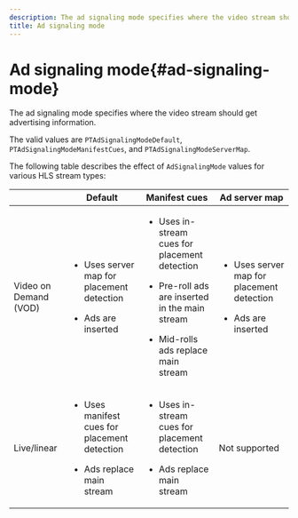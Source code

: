```yaml
---
description: The ad signaling mode specifies where the video stream should get advertising information.
title: Ad signaling mode
---
```


# Ad signaling mode{#ad-signaling-mode}

The ad signaling mode specifies where the video stream should get advertising information.

The valid values are `PTAdSignalingModeDefault`, `PTAdSignalingModeManifestCues`, and `PTAdSignalingModeServerMap`.

The following table describes the effect of `AdSignalingMode` values for various HLS stream types:  

<table frame="all" colsep="1" rowsep="1" id="table_AdSignalingMode"> 
 <thead> 
  <tr rowsep="1"> 
   <th colname="1" class="entry"> </th> 
   <th colname="2" class="entry"> Default </th> 
   <th colname="3" class="entry"> Manifest cues </th> 
   <th colname="4" class="entry"> Ad server map </th> 
  </tr> 
 </thead>
 <tbody> 
  <tr rowsep="1"> 
   <td colname="1"> Video on Demand (VOD) </td> 
   <td colname="2"> 
    <ul id="ul_E79DA79107364D0D8B46A1859CA75B5C"> 
     <li id="li_B259ED87743F463095071F58DC840E39"> <p>Uses server map for placement detection </p> </li> 
     <li id="li_8957E4151466467BA6C954E5010E34EA"> <p>Ads are inserted </p> </li> 
    </ul> </td> 
   <td colname="3"> 
    <ul id="ul_D462C76717D94DE09915BDF6E9B3FB68"> 
     <li id="li_FB46108F4AD9457D99D2618ABEF7DBD1"> <p>Uses in-stream cues for placement detection </p> </li> 
     <li id="li_C3F7FBB98F524CEF97D17318C292E9EA"> <p>Pre-roll ads are inserted in the main stream </p> </li> 
     <li id="li_A56E1545F84840DFA6D065DA60E98C31"> <p>Mid-rolls ads replace main stream </p> </li> 
    </ul> </td> 
   <td colname="4"> 
    <ul id="ul_F10192B1B6F745CBB0D4C1A6D52A57B4"> 
     <li id="li_2ADACF71FA5F4A08A00A3399F5593420"> <p>Uses server map for placement detection </p> </li> 
     <li id="li_1201085B9C554A4BBD471E7EB2E363AC"> <p>Ads are inserted </p> </li> 
    </ul> </td> 
  </tr> 
  <tr rowsep="0"> 
   <td colname="1"> Live/linear </td> 
   <td colname="2"> 
    <ul id="ul_82AAC9EE056F49E999F809536A96C2F8"> 
     <li id="li_73BAD2BAA95F4592808B77F8DA436237"> <p>Uses manifest cues for placement detection </p> </li> 
     <li id="li_A97B6F61078D4149A984B2412021E103"> <p>Ads replace main stream </p> </li> 
    </ul> </td> 
   <td colname="3"> 
    <ul id="ul_CAED2D4F46334D76AE025482881BF843"> 
     <li id="li_A8023845A037482DBFDEF7EF247FECFD"> <p>Uses in-stream cues for placement detection </p> </li> 
     <li id="li_62A3CDAD249344EB89043B2AE0F4D7FF"> <p>Ads replace main stream </p> </li> 
    </ul> </td> 
   <td colname="4"> Not supported </td> 
  </tr> 
 </tbody> 
</table>

